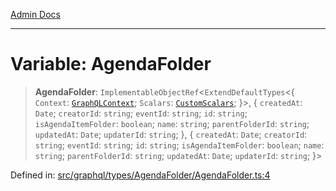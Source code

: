 [Admin Docs](/)

***

# Variable: AgendaFolder

> **AgendaFolder**: `ImplementableObjectRef`\<`ExtendDefaultTypes`\<\{ `Context`: [`GraphQLContext`](../../../../context/type-aliases/GraphQLContext.md); `Scalars`: [`CustomScalars`](../../../../scalars/type-aliases/CustomScalars.md); \}\>, \{ `createdAt`: `Date`; `creatorId`: `string`; `eventId`: `string`; `id`: `string`; `isAgendaItemFolder`: `boolean`; `name`: `string`; `parentFolderId`: `string`; `updatedAt`: `Date`; `updaterId`: `string`; \}, \{ `createdAt`: `Date`; `creatorId`: `string`; `eventId`: `string`; `id`: `string`; `isAgendaItemFolder`: `boolean`; `name`: `string`; `parentFolderId`: `string`; `updatedAt`: `Date`; `updaterId`: `string`; \}\>

Defined in: [src/graphql/types/AgendaFolder/AgendaFolder.ts:4](https://github.com/NishantSinghhhhh/talawa-api/blob/097322c0353ac6926bd36bdd4ea38c52c0dfde5d/src/graphql/types/AgendaFolder/AgendaFolder.ts#L4)
